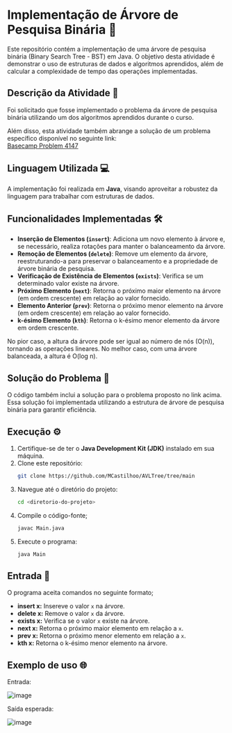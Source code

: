 # Implementação de Árvore de Pesquisa Binária 🌲

Este repositório contém a implementação de uma árvore de pesquisa binária (Binary Search Tree - BST) em Java. O objetivo desta atividade é demonstrar o uso de estruturas de dados e algoritmos aprendidos, além de calcular a complexidade de tempo das operações implementadas.  

## Descrição da Atividade 📝

Foi solicitado que fosse implementado o problema da árvore de pesquisa binária utilizando um dos algoritmos aprendidos durante o curso. 

Além disso, esta atividade também abrange a solução de um problema específico disponível no seguinte link:  
[Basecamp Problem 4147](https://basecamp.eolymp.com/en/problems/4147)  

## Linguagem Utilizada 💻

A implementação foi realizada em **Java**, visando aproveitar a robustez da linguagem para trabalhar com estruturas de dados.  

## Funcionalidades Implementadas 🛠️

- **Inserção de Elementos (`insert`)**: Adiciona um novo elemento à árvore e, se necessário, realiza rotações para manter o balanceamento da árvore.
- **Remoção de Elementos (`delete`)**: Remove um elemento da árvore, reestruturando-a para preservar o balanceamento e a propriedade de árvore binária de pesquisa.
- **Verificação de Existência de Elementos (`exists`)**: Verifica se um determinado valor existe na árvore.
- **Próximo Elemento (`next`)**: Retorna o próximo maior elemento na árvore (em ordem crescente) em relação ao valor fornecido.
- **Elemento Anterior (`prev`)**: Retorna o próximo menor elemento na árvore (em ordem crescente) em relação ao valor fornecido.
- **k-ésimo Elemento (`kth`)**: Retorna o k-ésimo menor elemento da árvore em ordem crescente.

No pior caso, a altura da árvore pode ser igual ao número de nós (O(n)), tornando as operações lineares. No melhor caso, com uma árvore balanceada, a altura é O(log n).  

## Solução do Problema 🧠

O código também inclui a solução para o problema proposto no link acima. Essa solução foi implementada utilizando a estrutura de árvore de pesquisa binária para garantir eficiência.  

## Execução ⚙️

1. Certifique-se de ter o **Java Development Kit (JDK)** instalado em sua máquina.  
2. Clone este repositório:  
   ```bash
   git clone https://github.com/MCastilhoo/AVLTree/tree/main
   ```
3. Navegue até o diretório do projeto:
    ```bash
    cd <diretorio-do-projeto>
    ```
4. Compile o código-fonte;
    ```bash
    javac Main.java
    ```
5. Execute o programa:
   ```bash
   java Main
   ```
## Entrada 🚪

O programa aceita comandos no seguinte formato;
- **insert x:** Insereve o valor `x` na árvore.
- **delete x:** Remove o valor `x` da árvore.
- **exists x:** Verifica se o valor `x` existe na árvore.
- **next x:** Retorna o próximo maior elemento em relação a `x`.
- **prev x:** Retorna o próximo menor elemento em relação a `x`.
- **kth x:** Retorna o k-ésimo menor elemento na árvore.

## Exemplo de uso 🌐

Entrada:

![image](https://github.com/user-attachments/assets/39ce4911-fdf6-47dc-8c0e-dc60d85c20a1)

Saída esperada:

![image](https://github.com/user-attachments/assets/490dad81-8dcf-48dd-aabb-4403fdd876e4)


